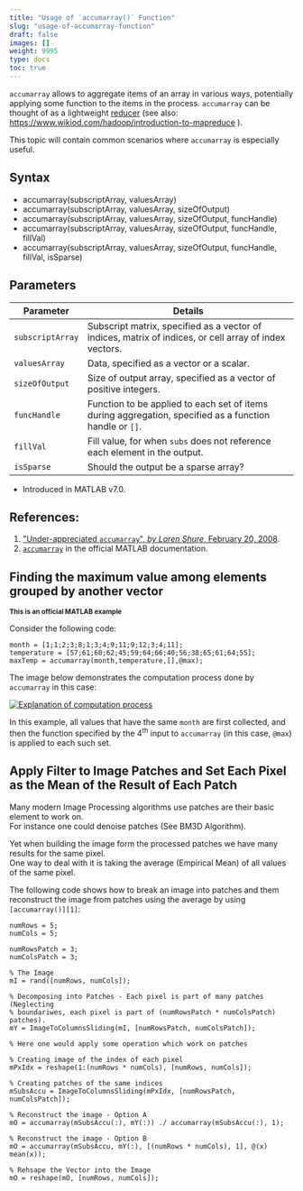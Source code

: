 ```yaml
---
title: "Usage of `accumarray()` Function"
slug: "usage-of-accumarray-function"
draft: false
images: []
weight: 9995
type: docs
toc: true
---
```


`accumarray` allows to aggregate items of an array in various ways, potentially applying some function to the items in the process. `accumarray` can be thought of as a lightweight [reducer][1] (see also: https://www.wikiod.com/hadoop/introduction-to-mapreduce ).

This topic will contain common scenarios where `accumarray` is especially useful.

  [1]: https://en.wikipedia.org/wiki/MapReduce "Wikipedia: MapReduce"

## Syntax
 - accumarray(subscriptArray, valuesArray)
 - accumarray(subscriptArray, valuesArray, sizeOfOutput)
 - accumarray(subscriptArray, valuesArray, sizeOfOutput, funcHandle)
 - accumarray(subscriptArray, valuesArray, sizeOfOutput, funcHandle, fillVal)
 - accumarray(subscriptArray, valuesArray, sizeOfOutput, funcHandle, fillVal, isSparse)

## Parameters
| Parameter | Details |  
| --------- | ------- |  
| `subscriptArray` | Subscript matrix, specified as a vector of indices, matrix of indices, or cell array of index vectors.  |  
| `valuesArray`| Data, specified as a vector or a scalar. |
| `sizeOfOutput`| Size of output array, specified as a vector of positive integers. |
| `funcHandle`| Function to be applied to each set of items during aggregation, specified as a function handle or `[]`. |
| `fillVal`| Fill value, for when `subs` does not reference each element in the output. |
| `isSparse`| Should the output be a sparse array? |


- Introduced in MATLAB v7.0.
## **References**:
1. ["Under-appreciated `accumarray`", _by Loren Shure_, February 20, 2008](
http://blogs.mathworks.com/loren/2008/02/20/under-appreciated-accumarray/).
2. [`accumarray`][1] in the official MATLAB documentation.


  [1]: https://www.mathworks.com/help/matlab/ref/accumarray.html "Construct array with accumulation"

## Finding the maximum value among elements grouped by another vector
**<sup>This is an official MATLAB example</sup>**

Consider the following code:

    month = [1;1;2;3;8;1;3;4;9;11;9;12;3;4;11];
    temperature = [57;61;60;62;45;59;64;66;40;56;38;65;61;64;55];
    maxTemp = accumarray(month,temperature,[],@max);

The image below demonstrates the computation process done by `accumarray` in this case:

[![Explanation of computation process][1]][1]

In this example, all values that have the same `month` are first collected, and then the function specified by the 4<sup>th</sup> input to `accumarray` (in this case, `@max`) is applied to each such set.

  [1]: https://i.stack.imgur.com/MSlId.png

## Apply Filter to Image Patches and Set Each Pixel as the Mean of the Result of Each Patch
Many modern Image Processing algorithms use patches are their basic element to work on.  
For instance one could denoise patches (See BM3D Algorithm).  

Yet when building the image form the processed patches we have many results for the same pixel.  
One way to deal with it is taking the average (Empirical Mean) of all values of the same pixel.

The following code shows how to break an image into patches and them reconstruct the image from patches using the average by using `[accumarray()][1]`:


    numRows = 5;
    numCols = 5;
    
    numRowsPatch = 3;
    numColsPatch = 3;
    
    % The Image
    mI = rand([numRows, numCols]);
    
    % Decomposing into Patches - Each pixel is part of many patches (Neglecting
    % boundariwes, each pixel is part of (numRowsPatch * numColsPatch) patches).
    mY = ImageToColumnsSliding(mI, [numRowsPatch, numColsPatch]);
    
    % Here one would apply some operation which work on patches
    
    % Creating image of the index of each pixel
    mPxIdx = reshape(1:(numRows * numCols), [numRows, numCols]);
    
    % Creating patches of the same indices
    mSubsAccu = ImageToColumnsSliding(mPxIdx, [numRowsPatch, numColsPatch]);
    
    % Reconstruct the image - Option A
    mO = accumarray(mSubsAccu(:), mY(:)) ./ accumarray(mSubsAccu(:), 1);
    
    % Reconstruct the image - Option B
    mO = accumarray(mSubsAccu, mY(:), [(numRows * numCols), 1], @(x) mean(x));
    
    % Rehsape the Vector into the Image
    mO = reshape(mO, [numRows, numCols]);


  [1]: https://www.mathworks.com/help/matlab/ref/accumarray.html

